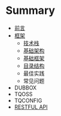 # Summary

* [前言](README.md)
* [框架](di-yi-ye.md)
  * [技术栈](di-yi-ye/ji-zhu-zhan.md)
  * [基础架构](di-yi-ye/ji-chu-jia-gou.md)
  * [基础框架](di-yi-ye/ji-chu-kuang-jia.md)
  * [目录结构](di-yi-ye/mu-lu-jie-gou.md)
  * 最佳实践
  * 常见问题
* DUBBOX
* TQOSS
* TQCONFIG
* [RESTFUL API](restful-api.md)

